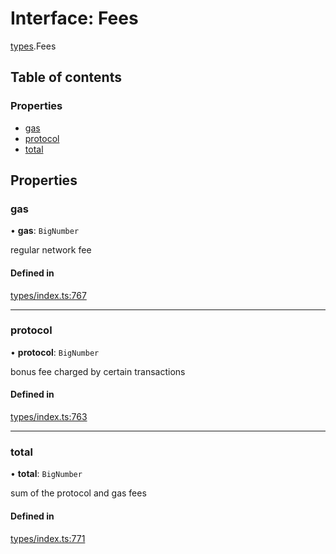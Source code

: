 # Interface: Fees

[types](../wiki/types).Fees

## Table of contents

### Properties

- [gas](../wiki/types.Fees#gas)
- [protocol](../wiki/types.Fees#protocol)
- [total](../wiki/types.Fees#total)

## Properties

### gas

• **gas**: `BigNumber`

regular network fee

#### Defined in

[types/index.ts:767](https://github.com/PolymeshAssociation/polymesh-sdk/blob/2d3ac2ae/src/types/index.ts#L767)

___

### protocol

• **protocol**: `BigNumber`

bonus fee charged by certain transactions

#### Defined in

[types/index.ts:763](https://github.com/PolymeshAssociation/polymesh-sdk/blob/2d3ac2ae/src/types/index.ts#L763)

___

### total

• **total**: `BigNumber`

sum of the protocol and gas fees

#### Defined in

[types/index.ts:771](https://github.com/PolymeshAssociation/polymesh-sdk/blob/2d3ac2ae/src/types/index.ts#L771)

